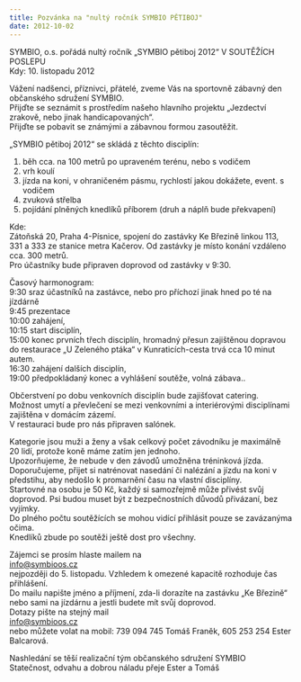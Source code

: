```yaml
---
title: Pozvánka na "nultý ročník SYMBIO PĚTIBOJ"
date: 2012-10-02
---
```


SYMBIO, o.s. pořádá nultý ročník „SYMBIO pětiboj 2012“ V SOUTĚŽÍCH POSLEPU  
Kdy: 10. listopadu 2012  
  
Vážení nadšenci, příznivci, přátelé, zveme Vás na sportovně zábavný den občanského sdružení SYMBIO.  
Přijďte se seznámit s prostředím našeho hlavního projektu „Jezdectví zrakově, nebo jinak handicapovaných“.  
Přijďte se pobavit se známými a zábavnou formou zasoutěžit.  
  
„SYMBIO pětiboj 2012“ se skládá z těchto disciplín:  
1. běh cca. na 100 metrů po upraveném terénu, nebo s vodičem  
2. vrh koulí  
3. jízda na koni, v ohraničeném pásmu, rychlostí jakou dokážete, event. s vodičem  
4. zvuková střelba  
5. pojídání plněných knedlíků příborem (druh a náplň bude překvapení)  
  
Kde:  
Zátoňská 20, Praha 4-Písnice, spojení do zastávky Ke Březině linkou 113, 331 a 333 ze stanice metra Kačerov. Od zastávky je místo konání vzdáleno cca. 300 metrů.  
Pro účastníky bude připraven doprovod od zastávky v 9:30.  
  
Časový harmonogram:  
9:30 sraz účastníků na zastávce, nebo pro příchozí jinak hned po té na jízdárně  
9:45 prezentace  
10:00 zahájení,  
10:15 start disciplín,  
15:00 konec prvních třech disciplín, hromadný přesun zajištěnou dopravou  
do restaurace „U Zeleného ptáka“ v Kunraticích-cesta trvá cca 10 minut autem.  
16:30 zahájení dalších disciplín,  
19:00 předpokládaný konec a vyhlášení soutěže, volná zábava..  
  
Občerstvení po dobu venkovních disciplín bude zajišťovat catering.  
Možnost umytí a převlečení se mezi venkovními a interiérovými disciplínami zajištěna v domácím zázemí.  
V restauraci bude pro nás připraven salónek.  
  
Kategorie jsou muži a ženy a však celkový počet závodníku je maximálně 20 lidí, protože koně máme zatím jen jednoho.  
Upozorňujeme, že nebude v den závodů umožněna tréninková jízda.  
Doporučujeme, přijet si natrénovat nasedání či nalézání a jízdu na koni v předstihu, aby nedošlo k promarnění času na vlastní disciplíny.  
Startovné na osobu je 50 Kč, každý si samozřejmě může přivést svůj doprovod. Psi budou muset být z bezpečnostních důvodů přivázaní, bez vyjímky.  
Do plného počtu soutěžících se mohou vidící přihlásit pouze se zavázanýma očima.  
Knedlíků zbude po soutěži ještě dost pro všechny.  
  
  
Zájemci se prosím hlaste mailem na  
[info@symbioos.cz](mailto:info@symbioos.cz)  
nejpozději do 5. listopadu. Vzhledem k omezené kapacitě rozhoduje čas přihlášení.  
Do mailu napište jméno a příjmení, zda-li dorazíte na zastávku „Ke Březině“ nebo sami na jízdárnu a jestli budete mít svůj doprovod.  
Dotazy pište na stejný mail  
[info@symbioos.cz](mailto:info@symbioos.cz)  
nebo můžete volat na mobil: 739 094 745 Tomáš Franěk, 605 253 254 Ester Balcarová.  
  
Nashledání se těší realizační tým občanského sdružení SYMBIO  
Statečnost, odvahu a dobrou náladu přeje Ester a Tomáš